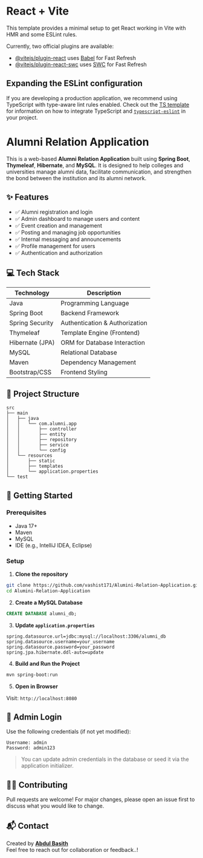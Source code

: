 # React + Vite

This template provides a minimal setup to get React working in Vite with HMR and some ESLint rules.

Currently, two official plugins are available:

- [@vitejs/plugin-react](https://github.com/vitejs/vite-plugin-react/blob/main/packages/plugin-react) uses [Babel](https://babeljs.io/) for Fast Refresh
- [@vitejs/plugin-react-swc](https://github.com/vitejs/vite-plugin-react/blob/main/packages/plugin-react-swc) uses [SWC](https://swc.rs/) for Fast Refresh

## Expanding the ESLint configuration

If you are developing a production application, we recommend using TypeScript with type-aware lint rules enabled. Check out the [TS template](https://github.com/vitejs/vite/tree/main/packages/create-vite/template-react-ts) for information on how to integrate TypeScript and [`typescript-eslint`](https://typescript-eslint.io) in your project.

# Alumni Relation Application

This is a web-based **Alumni Relation Application** built using **Spring Boot**, **Thymeleaf**, **Hibernate**, and **MySQL**. It is designed to help colleges and universities manage alumni data, facilitate communication, and strengthen the bond between the institution and its alumni network.

## ✨ Features

- ✅ Alumni registration and login  
- ✅ Admin dashboard to manage users and content  
- ✅ Event creation and management  
- ✅ Posting and managing job opportunities  
- ✅ Internal messaging and announcements  
- ✅ Profile management for users  
- ✅ Authentication and authorization  

## 💻 Tech Stack

| Technology       | Description                  |
|------------------|------------------------------|
| Java             | Programming Language         |
| Spring Boot      | Backend Framework            |
| Spring Security  | Authentication & Authorization |
| Thymeleaf        | Template Engine (Frontend)   |
| Hibernate (JPA)  | ORM for Database Interaction |
| MySQL            | Relational Database          |
| Maven            | Dependency Management        |
| Bootstrap/CSS    | Frontend Styling             |

## 📁 Project Structure

```
src
├── main
│   ├── java
│   │   └── com.alumni.app
│   │       ├── controller
│   │       ├── entity
│   │       ├── repository
│   │       ├── service
│   │       └── config
│   └── resources
│       ├── static
│       ├── templates
│       └── application.properties
└── test
```

## 🚀 Getting Started

### Prerequisites

- Java 17+
- Maven
- MySQL
- IDE (e.g., IntelliJ IDEA, Eclipse)

### Setup

1. **Clone the repository**

```bash
git clone https://github.com/vashist171/Alumini-Relation-Application.git
cd Alumini-Relation-Application
```

2. **Create a MySQL Database**

```sql
CREATE DATABASE alumni_db;
```

3. **Update `application.properties`**

```properties
spring.datasource.url=jdbc:mysql://localhost:3306/alumni_db
spring.datasource.username=your_username
spring.datasource.password=your_password
spring.jpa.hibernate.ddl-auto=update
```

4. **Build and Run the Project**

```bash
mvn spring-boot:run
```

5. **Open in Browser**

Visit: `http://localhost:8080`

## 🔐 Admin Login

Use the following credentials (if not yet modified):

```
Username: admin
Password: admin123
```

> You can update admin credentials in the database or seed it via the application initializer.

## 🧑‍💻 Contributing

Pull requests are welcome! For major changes, please open an issue first to discuss what you would like to change.



## 📬 Contact

Created by **[Abdul Basith]([https://github.com/Abdulbasith0512])**  
Feel free to reach out for collaboration or feedback..!
